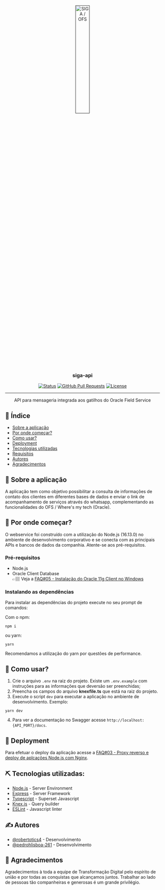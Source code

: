 <p align="center">
  <a href="" rel="noopener">
 <img width="30%" src="https://www.oracle.com/webfolder/technetwork/tutorials/tutorial/cloud/fsvc/releases/19D/images/image47.png" alt="SIGA / OFS"></a>
</p>

<h3 align="center">siga-api</h3>

<div align="center">

[![Status](https://img.shields.io/badge/status-active-success.svg)]()
[![GitHub Pull Requests](https://img.shields.io/github/issues-pr/kylelobo/The-Documentation-Compendium.svg)](https://github.com/kylelobo/The-Documentation-Compendium/pulls)
[![License](https://img.shields.io/badge/license-MIT-blue.svg)](/LICENSE)

</div>

---

<p align="center"> API para mensageria integrada aos gatilhos do Oracle Field Service
    <br> 
</p>

## 📝 Índice

- [Sobre a aplicação](#sobre)
- [Por onde começar?](#inicio)
- [Como usar?](#como_usar)
- [Deployment](#deployment)
- [Tecnologias utilizadas](#techs)
- [Requisitos](./REQUIREMENTS.md)
- [Autores](#autores)
- [Agradecimentos](#agradecimentos)

## 🧐 Sobre a aplicação <a name = "sobre"></a>

A aplicação tem como objetivo possibilitar a consulta de informações de contato dos clientes em diferentes bases de dados e enviar o link de acompanhamento de serviços através do whatsapp, complementando as funcionalidades do OFS / Where's my tech (Oracle).

## 🏁 Por onde começar? <a name = "inicio"></a>

O webservice foi construído com a utilização do Node.js (16.13.0) no ambiente de desenvolvimento corporativo e se conecta com as principais APIs e bancos de dados da companhia. Atente-se aos pré-requisitos.

### Pré-requisitos

- Node.js
- Oracle Client Database <br />
👉🏽 Veja a <a href="https://grupoequatorialenergia.sharepoint.com/sites/DevelopersEquatorial/Documentos%20Compartilhados/FAQ/FAQ%2305%20-%20Instala%C3%A7%C3%A3o%20do%20Oracle%2011g%20Client%20no%20Windows.pdf?CT=1649355679529&OR=ItemsView">FAQ#05 - Instalação do Oracle 11g Client no Windows</a>

### Instalando as dependências

Para instalar as dependências do projeto execute no seu prompt de comandos:

Com o npm:

```ssh
npm i
```

ou yarn:

```
yarn
```

Recomendamos a utilização do yarn por questões de performance.

## 🎈 Como usar? <a name="como_usar"></a>

1. Crie o arquivo `.env` na raiz do projeto. Existe um `.env.example` com instruções para as informações que deversão ser preenchidas;
2. Preencha os campos do arquivo **knexfile.ts** que está na raiz do projeto.
3. Execute o script `dev` para executar a aplicação no ambiente de desenvolvimento. Exemplo:

```
yarn dev
```
4. Para ver a documentação no Swagger acesse `http://localhost:{API_PORT}/docs`. 

## 🚀 Deployment <a name = "deployment"></a>

Para efetuar o deploy da aplicação acesse a [FAQ#03 - Proxy reverso e deploy de aplcações Node.js com Nginx](https://grupoequatorialenergia.sharepoint.com/:b:/r/sites/DevelopersEquatorial/Documentos%20Compartilhados/FAQ/FAQ%2303%20-%20Proxy%20reverso%20e%20deploy%20de%20aplca%C3%A7%C3%B5es%20Node.js%20com%20Nginx.pdf?csf=1&web=1&e=7cuqgt).

## ⛏️ Tecnologias utilizadas: <a name = "techs"></a>

- [Node.js](https://nodejs.org/en/) - Server Environment
- [Express](https://expressjs.com/) - Server Framework
- [Typescript](https://www.mongodb.com/) - Superset Javascript
- [Knex.js](https://vuejs.org/) - Query builder
- [ESLint](https://vuejs.org/) - Javascript linter

## ✍️ Autores <a name = "autores"></a>

- [@robertotics4](https://github.com/robertotics4) - Desenvolvimento
- [@pedrohlisboa-261](https://github.com/pedrohlisboa-261) - Desenvolvimento

## 🎉 Agradecimentos <a name = "agradecimentos"></a>

Agradecimentos à toda a equipe de Transformação Digital pelo espírito de união e por todas as conquistas que alcançamos juntos. Trabalhar ao lado de pessoas tão companheiras e generosas é um grande privilégio.
